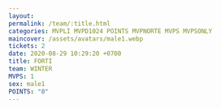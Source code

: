 ```yaml
---
layout: 
permalink: /team/:title.html
categories: MVPLI MVPD1024 POINTS MVPNORTE MVPS MVPSONLY
maincover: /assets/avatars/male1.webp
tickets: 2
date: 2020-08-29 10:29:20 +0700
title: FORTI
team: WINTER
MVPS: 1
sex: male1
POINTS: "0"
---
```

